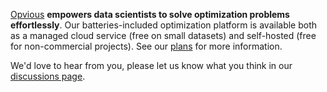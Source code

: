 [Opvious](https://www.opvious.io) __empowers data scientists to solve optimization problems effortlessly__. Our batteries-included optimization platform is available both as a managed cloud service (free on small datasets) and self-hosted (free for non-commercial projects). See our [plans](https://www.opvious.io/plans) for more information.

We'd love to hear from you, please let us know what you think in our [discussions page](https://github.com/orgs/opvious/discussions).
